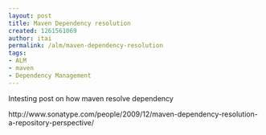 ```yaml
---
layout: post
title: Maven Dependency resolution
created: 1261561069
author: itai
permalink: /alm/maven-dependency-resolution
tags:
- ALM
- maven
- Dependency Management
---
```

<p>Intesting post on how maven resolve dependency</p>
<p>http://www.sonatype.com/people/2009/12/maven-dependency-resolution-a-repository-perspective/</p>
